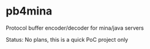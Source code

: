 pb4mina
=======

Protocol buffer encoder/decoder for mina/java servers

Status:
No plans, this is a quick PoC project only
